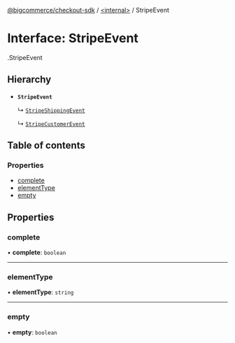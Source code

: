 [@bigcommerce/checkout-sdk](../README.md) / [<internal\>](../modules/internal_.md) / StripeEvent

# Interface: StripeEvent

[<internal>](../modules/internal_.md).StripeEvent

## Hierarchy

- **`StripeEvent`**

  ↳ [`StripeShippingEvent`](internal_.StripeShippingEvent.md)

  ↳ [`StripeCustomerEvent`](internal_.StripeCustomerEvent.md)

## Table of contents

### Properties

- [complete](internal_.StripeEvent.md#complete)
- [elementType](internal_.StripeEvent.md#elementtype)
- [empty](internal_.StripeEvent.md#empty)

## Properties

### complete

• **complete**: `boolean`

___

### elementType

• **elementType**: `string`

___

### empty

• **empty**: `boolean`
